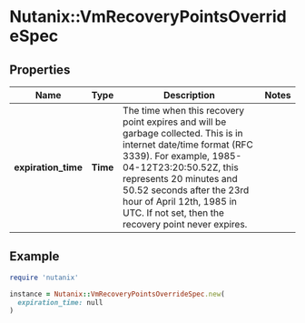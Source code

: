 # Nutanix::VmRecoveryPointsOverrideSpec

## Properties

| Name | Type | Description | Notes |
| ---- | ---- | ----------- | ----- |
| **expiration_time** | **Time** | The time when this recovery point expires and will be garbage collected. This is in internet date/time format (RFC 3339). For example, 1985-04-12T23:20:50.52Z, this represents 20 minutes and 50.52 seconds after the 23rd hour of April 12th, 1985 in UTC. If not set, then the recovery point never expires.  |  |

## Example

```ruby
require 'nutanix'

instance = Nutanix::VmRecoveryPointsOverrideSpec.new(
  expiration_time: null
)
```

